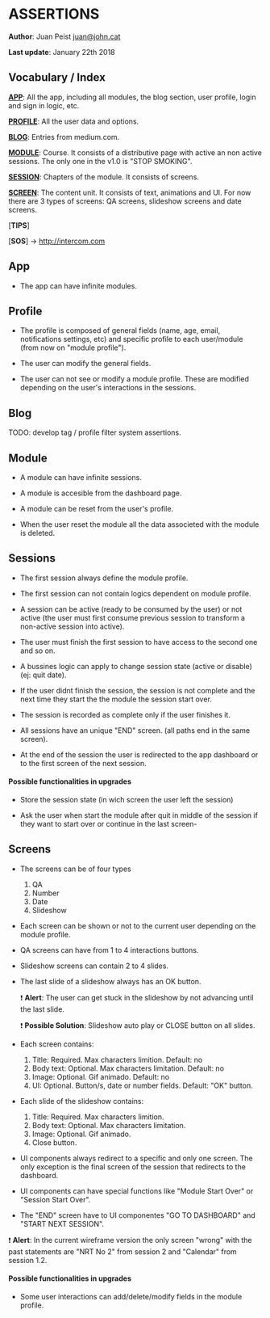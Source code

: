 ASSERTIONS
==========

**Author**: Juan Peist juan@john.cat

**Last update**: January 22th 2018

Vocabulary / Index
------------------

[**APP**](#app): All the app, including all modules, the blog section, user profile, login and sign in logic, etc.

[**PROFILE**](#profile): All the user data and options.

[**BLOG**](#blog): Entries from medium.com.

[**MODULE**](#module): Course. It consists of a distributive page with active an non active sessions. The only one in the v1.0 is "STOP SMOKING".

[**SESSION**](#sessions): Chapters of the module. It consists of screens.

[**SCREEN**](#screens): The content unit. It consists of text, animations and UI. For now there are 3 types of screens: QA screens, slideshow screens and date screens.

[**TIPS**] 

[**SOS**] -> http://intercom.com


App
---

+ The app can have infinite modules.


Profile
-------

+ The profile is composed of general fields (name, age, email, notifications settings, etc) and specific profile to each user/module (from now on "module profile").

+ The user can modify the general fields.

+ The user can not see or modify a module profile. These are modified depending on the user's interactions in the sessions.


Blog
----

TODO: develop tag / profile filter system assertions.


Module
------

+ A module can have infinite sessions.

+ A module is accesible from the dashboard page.

+ A module can be reset from the user's profile.

+ When the user reset the module all the data associeted with the module is deleted.


Sessions
--------

+ The first session always define the module profile.

+ The first session can not contain logics dependent on module profile.

+ A session can be active (ready to be consumed by the user) or not active (the user must first consume previous session to transform a non-active session into active).

+ The user must finish the first session to have access to the second one and so on.

+ A bussines logic can apply to change session state (active or disable) (ej: quit date). 

+ If the user didnt finish the session, the session is not complete and the next time they start the the module the session start over.

+ The session is recorded as complete only if the user finishes it.

+ All sessions have an unique "END" screen. (all paths end in the same screen).

+ At the end of the session the user is redirected to the app dashboard or to the first screen of the next session.

#### Possible functionalities in upgrades

+ Store the session state (in wich screen the user left the session)

+ Ask the user when start the module after quit in middle of the session if they want to start over or continue in the last screen-


Screens
-------

+ The screens can be of four types
  1. QA
  2. Number
  3. Date
  4. Slideshow

+ Each screen can be shown or not to the current user depending on the module profile.

+ QA screens can have from 1 to 4 interactions buttons.

+ Slideshow screens can contain 2 to 4 slides.

+ The last slide of a slideshow always has an OK button. 

  :exclamation: **Alert**: The user can get stuck in the slideshow by not advancing until the last slide. 

  :exclamation: **Possible Solution**: Slideshow auto play or CLOSE button on all slides.

+ Each screen contains:
  1. Title: Required. Max characters limition. Default: no
  2. Body text: Optional. Max characters limitation. Default: no
  3. Image: Optional. Gif animado. Default: no
  4. UI: Optional. Button/s, date or number fields. Default: "OK" button.

+ Each slide of the slideshow contains:
  1. Title: Required. Max characters limition.
  2. Body text: Optional. Max characters limitation.
  3. Image: Optional. Gif animado.
  4. Close button. 

+ UI components always redirect to a specific and only one screen. The only exception is the final screen of the session that redirects to the dashboard.

+ UI components can have special functions like "Module Start Over" or "Session Start Over".

+ The "END" screen have to UI componentes "GO TO DASHBOARD" and "START NEXT SESSION". 

:exclamation: **Alert**: In the current wireframe version the only screen "wrong" with the past statements are "NRT No 2" from session 2 and "Calendar" from session 1.2.


#### Possible functionalities in upgrades

+ Some user interactions can add/delete/modify fields in the module profile.




